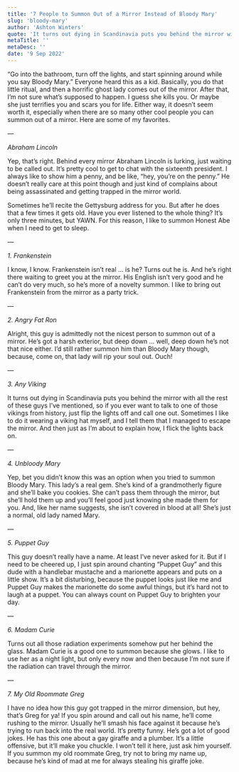 ```yaml
---
title: '7 People to Summon Out of a Mirror Instead of Bloody Mary'
slug: 'bloody-mary'
author: 'Ashton Winters'
quote: 'It turns out dying in Scandinavia puts you behind the mirror with all the rest of these guys I’ve mentioned, so if you ever want to talk to one of those vikings from history, just flip the lights off and call one out.'
metaTitle: ''
metaDesc: ''
date: '9 Sep 2022'
---
```


“Go into the bathroom, turn off the lights, and start spinning around while you say Bloody Mary.”
Everyone heard this as a kid. Basically, you do that little ritual, and then a horrific ghost lady comes out of the mirror. After that, I’m not sure what’s supposed to happen. I guess she kills you. Or maybe she just terrifies you and scars you for life. Either way, it doesn’t seem worth it, especially when there are so many other cool people you can summon out of a mirror. Here are some of my favorites.

—

*Abraham Lincoln*

Yep, that’s right. Behind every mirror Abraham Lincoln is lurking, just waiting to be called out. It’s pretty cool to get to chat with the sixteenth president. I always like to show him a penny, and be like, “hey, you’re on the penny.” He doesn’t really care at this point though and just kind of complains about being assassinated and getting trapped in the mirror world.

Sometimes he’ll recite the Gettysburg address for you. But after he does that a few times it gets old. Have you ever listened to the whole thing? It’s only three minutes, but YAWN. For this reason, I like to summon Honest Abe when I need to get to sleep.

—

*1. Frankenstein*

I know, I know. Frankenstein isn’t real … is he? Turns out he is. And he’s right there waiting to greet you at the mirror. His English isn’t very good and he can’t do very much, so he’s more of a novelty summon. I like to bring out Frankenstein from the mirror as a party trick.

—

*2. Angry Fat Ron*

Alright, this guy is admittedly not the nicest person to summon out of a mirror. He’s got a harsh exterior, but deep down … well, deep down he’s not that nice either. I’d still rather summon him than Bloody Mary though, because, come on, that lady will rip your soul out. Ouch!

—

*3. Any Viking*

It turns out dying in Scandinavia puts you behind the mirror with all the rest of these guys I’ve mentioned, so if you ever want to talk to one of those vikings from history, just flip the lights off and call one out. Sometimes I like to do it wearing a viking hat myself, and I tell them that I managed to escape the mirror. And then just as I’m about to explain how, I flick the lights back on.

—

*4. Unbloody Mary*

Yep, bet you didn’t know this was an option when you tried to summon Bloody Mary. This lady’s a real gem. She’s kind of a grandmotherly figure and she’ll bake you cookies. She can’t pass them through the mirror, but she’ll hold them up and you’ll feel good just knowing she made them for you.
And, like her name suggests, she isn’t covered in blood at all! She’s just a normal, old lady named Mary.

—

*5. Puppet Guy*

This guy doesn’t really have a name. At least I’ve never asked for it. But if I need to be cheered up, I just spin around chanting “Puppet Guy” and this dude with a handlebar mustache and a marionette appears and puts on a little show. It’s a bit disturbing, because the puppet looks just like me and Puppet Guy makes the marionette do some awful things, but it’s hard not to laugh at a puppet. You can always count on Puppet Guy to brighten your day.

—

*6. Madam Curie*

Turns out all those radiation experiments somehow put her behind the glass. Madam Curie is a good one to summon because she glows. I like to use her as a night light, but only every now and then because I’m not sure if the radiation can travel through the mirror.

—

*7. My Old Roommate Greg*

I have no idea how this guy got trapped in the mirror dimension, but hey, that’s Greg for ya! If you spin around and call out his name, he’ll come rushing to the mirror. Usually he’ll smash his face against it because he’s trying to run back into the real world. It’s pretty funny.
He’s got a lot of good jokes. He has this one about a gay giraffe and a plumber. It’s a little offensive, but it’ll make you chuckle. I won’t tell it here, just ask him yourself.
If you summon my old roommate Greg, try not to bring my name up, because he’s kind of mad at me for always stealing his giraffe joke.